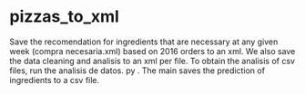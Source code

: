 # pizzas_to_xml
Save the recomendation  for ingredients that are necessary at any given week  (compra necesaria.xml) based on 2016 orders to an xml. We also save the data cleaning and analisis to an xml per file. To obtain the analisis  of csv files, run the analisis de datos. py . The main saves the prediction of ingredients to a csv file.
